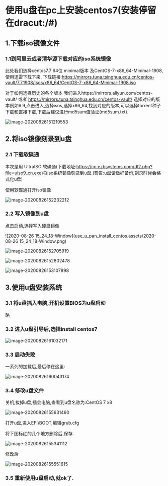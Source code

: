 # 使用u盘在pc上安装centos7(安装停留在dracut:/#)



## 1.下载iso镜像文件

### 1.1到阿里云或者清华源下载对应的iso系统镜像

此处我们选择centos7.7 64位 minimal版本 及CentOS-7-x86_64-Minimal-1908,使用迅雷下载下来.
下载链接:https://mirrors.tuna.tsinghua.edu.cn/centos-vault/7.7.1908/isos/x86_64/CentOS-7-x86_64-Minimal-1908.iso

对于如何选择历史的各个版本
我们进入https://mirrors.aliyun.com/centos-vault/ 或者 https://mirrors.tuna.tsinghua.edu.cn/centos-vault/ 选择对应的版本例如6.9,点击进入,选择isos,选择x86_64,找到对应的版本,可以选择torrent种子下载和直接下载,下载后建议进行md5sum值验证(md5sum.txt).



![image-20200826151219553](use_u_pan_install_centos.assets/image-20200826151219553.png)









## 2.将iso镜像刻录到u盘

### 2.1 下载软碟通

本次是用 UltraISO 软碟通(下载地址:https://cn.ezbsystems.com/dl2.php?file=uiso9_cn.exe)将iso系统镜像刻录到u盘.(警告:u盘请做好备份,刻录时候会格式化u盘)

使用软碟通打开iso镜像

![image-20200826152232212](use_u_pan_install_centos.assets/image-20200826152232212.png)



### 2.2 写入镜像到u盘

点击启动,选择写入硬盘镜像

![2020-08-26 15_24_18-Window](use_u_pan_install_centos.assets/2020-08-26 15_24_18-Window.png)



![image-20200826152705919](use_u_pan_install_centos.assets/image-20200826152705919.png)



![image-20200826152802478](use_u_pan_install_centos.assets/image-20200826152802478.png)



![image-20200826153107898](use_u_pan_install_centos.assets/image-20200826153107898.png)



## 3.使用u盘安装系统

### 3.1 将u盘插入电脑,开机设置BIOS为u盘启动

略

### 3.2 进入u盘引导后,选择install centos7

![image-20200826161032171](use_u_pan_install_centos.assets/image-20200826161032171.png)



### 3.3 启动失败

一系列的加载后,最后停在这里:

![image-20200826160043174](use_u_pan_install_centos.assets/image-20200826160043174.png)



### 3.4 修改u盘文件

关机,拔掉u盘,插会电脑,查看到u盘名称为:CentOS 7 x8

![image-20200826155631460](use_u_pan_install_centos.assets/image-20200826155631460.png)



打开u盘,进入EFI\BOOT,编辑grub.cfg

将下图标红的几个地方删除后,保存.

![image-20200826155341112](use_u_pan_install_centos.assets/image-20200826155341112.png)



修改后

![image-20200826155551615](use_u_pan_install_centos.assets/image-20200826155551615.png)





### 3.5 重新使用u盘启动,就ok了.